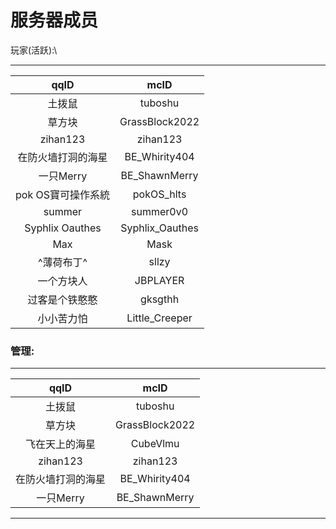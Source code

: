# 服务器成员

玩家(活跃):\


***

|       qqID      |       mcID       |
| :-------------: | :--------------: |
|       土拨鼠       |      tuboshu     |
|       草方块       |  GrassBlock2022  |
|     zihan123    |     zihan123     |
|    在防火墙打洞的海星    |  BE\_Whirity404  |
|     一只Merry     |  BE\_ShawnMerry  |
|   pok OS寶可操作系統  |    pokOS\_hlts   |
|      summer     |     summer0v0    |
| Syphlix Oauthes | Syphlix\_Oauthes |
|       Max       |       Mask       |
|      ^薄荷布丁^     |       sllzy      |
|      一个方块人      |     JBPLAYER     |
|     过客是个铁憨憨     |      gksgthh     |
|      小小苦力怕      |  Little\_Creeper |

### 管理: 

***

|    qqID   |      mcID      |
| :-------: | :------------: |
|    土拨鼠    |     tuboshu    |
|    草方块    | GrassBlock2022 |
|  飞在天上的海星  |    CubeVlmu    |
|  zihan123 |    zihan123    |
| 在防火墙打洞的海星 | BE\_Whirity404 |
|  一只Merry  | BE\_ShawnMerry |

***
